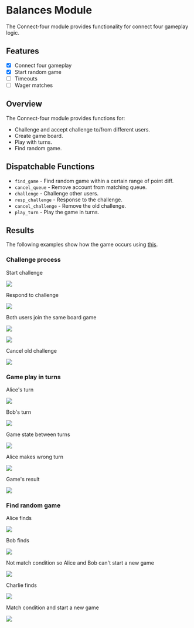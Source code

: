 # Balances Module

The Connect-four module provides functionality for connect four gameplay logic.

## Features

- [x] Connect four gameplay
- [x] Start random game
- [ ] Timeouts
- [ ] Wager matches

## Overview

The Connect-four module provides functions for:

- Challenge and accept challenge to/from different users.
- Create game board.
- Play with turns.
- Find random game.


## Dispatchable Functions

- `find_game` - Find random game  within a certain range of point diff.
- `cancel_queue` - Remove account from matching queue.
- `challenge` - Challenge other users.
- `resp_challenge` - Response to the challenge.
- `cancel_challenge` - Remove the old challenge.
- `play_turn` - Play the game in turns.
## Results

The following examples show how the game occurs using [this](https://polkadot.js.org/apps).

### Challenge process

Start challenge

![](./assets/challenge.png)

Respond to challenge

![](/assets/respond.png)

Both users join the same board game

![](/assets/c-result.png)

![](/assets/c-result2.png)

Cancel old challenge

![](/assets/cancel-challenge.png)

### Game play in turns

Alice's turn

![](./assets/alice-turn.png)

Bob's turn

![](./assets/bob-turn.png)

Game state between turns

![](./assets/game-state.png)

Alice makes wrong turn

![](./assets/wrong-turn.png)

Game's result

![](/assets/game-result.png)

### Find random game

Alice finds

![](/assets/alice-find.png)

Bob finds

![](/assets/bob-find.png)

Not match condition so Alice and Bob can't start a new game

![](/assets/fail-find.png)

Charlie finds

![](/assets/charlie-find.png)

Match condition and start a new game

![](/assets/success-find.png)
